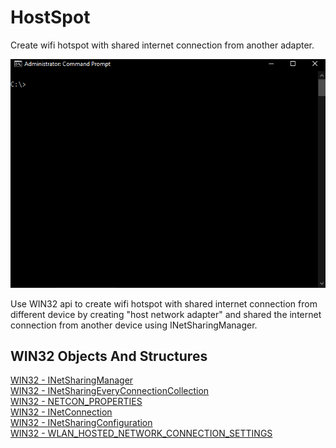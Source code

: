# HostSpot
Create wifi hotspot with shared internet connection from another adapter.

![alt text](https://raw.githubusercontent.com/proxytype/hostspot/main/hostspot.gif)

Use WIN32 api to create wifi hotspot with shared internet connection from different device by creating "host network adapter" and shared the internet connection from another device using INetSharingManager.

## WIN32 Objects And Structures
[WIN32 - INetSharingManager](https://docs.microsoft.com/en-us/windows/win32/api/netcon/nn-netcon-inetsharingmanager)<br>
[WIN32 - INetSharingEveryConnectionCollection](https://docs.microsoft.com/en-us/windows/win32/api/netcon/nn-netcon-inetsharingeveryconnectioncollection)<br>
[WIN32 - NETCON_PROPERTIES](https://docs.microsoft.com/en-us/windows/win32/api/netcon/ns-netcon-netcon_properties)<br>
[WIN32 - INetConnection](https://docs.microsoft.com/en-us/windows/win32/api/netcon/nn-netcon-inetconnection)<br>
[WIN32 - INetSharingConfiguration](https://docs.microsoft.com/en-us/windows/win32/api/netcon/nn-netcon-inetsharingconfiguration)<br>
[WIN32 - WLAN_HOSTED_NETWORK_CONNECTION_SETTINGS](https://docs.microsoft.com/en-us/windows/win32/api/wlanapi/ns-wlanapi-wlan_hosted_network_connection_settings)<br>




